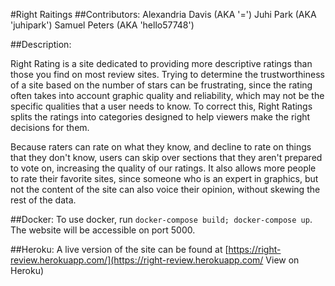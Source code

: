 #Right Raitings
##Contributors:
  Alexandria Davis (AKA '=')
  Juhi Park (AKA 'juhipark')
  Samuel Peters (AKA 'hello57748')

##Description:

Right Rating is a site dedicated to providing more descriptive ratings than those you find on most review sites. Trying to determine the trustworthiness of a site based on the number of stars can be frustrating, since the rating often takes into account graphic quality and reliability, which may not be the specific qualities that a user needs to know. To correct this, Right Ratings splits the ratings into categories designed to help viewers make the right decisions for them.

Because raters can rate on what they know, and decline to rate on things that they don't know, users can skip over sections that they aren't prepared to vote on, increasing the quality of our ratings. It also allows more people to rate their favorite sites, since someone who is an expert in graphics, but not the content of the site can also voice their opinion, without skewing the rest of the data.



##Docker:
  To use docker, run `docker-compose build; docker-compose up`. The website will be accessible on port 5000.

##Heroku:
 A live version of the site can be found at [https://right-review.herokuapp.com/](https://right-review.herokuapp.com/ View on Heroku)
